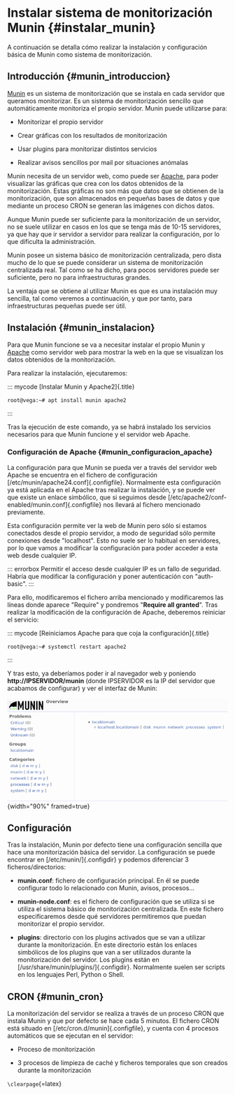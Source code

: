 
# Instalar sistema de monitorización Munin {#instalar_munin}

A continuación se detalla cómo realizar la instalación y configuración básica de Munin como sistema de monitorización.

## Introducción {#munin_introduccion}

[Munin](https://munin-monitoring.org/) es un sistema de monitorización que se instala en cada servidor que queramos monitorizar. Es un sistema de monitorización sencillo que automáticamente monitoriza el propio servidor. Munin puede utilizarse para:

-   Monitorizar el propio servidor

-   Crear gráficas con los resultados de monitorización

-   Usar plugins para monitorizar distintos servicios

-   Realizar avisos sencillos por mail por situaciones anómalas

Munin necesita de un servidor web, como puede ser [Apache](https://httpd.apache.org/), para poder visualizar las gráficas que crea con los datos obtenidos de la monitorización. Estas gráficas no son más que datos que se obtienen de la monitorización, que son almacenados en pequeñas bases de datos y que mediante un proceso CRON se generan las imágenes con dichos datos.

Aunque Munin puede ser suficiente para la monitorización de un servidor, no se suele utilizar en casos en los que se tenga más de 10-15 servidores, ya que hay que ir servidor a servidor para realizar la configuración, por lo que dificulta la administración.

Munin posee un sistema básico de monitorización centralizada, pero dista mucho de lo que se puede considerar un sistema de monitorización centralizada real. Tal como se ha dicho, para pocos servidores puede ser suficiente, pero no para infraestructuras grandes.

La ventaja que se obtiene al utilizar Munin es que es una instalación muy sencilla, tal como veremos a continuación, y que por tanto, para infraestructuras pequeñas puede ser útil.

## Instalación {#munin_instalacion}

Para que Munin funcione se va a necesitar instalar el propio Munin y [Apache](https://httpd.apache.org/) como servidor web para mostrar la web en la que se visualizan los datos obtenidos de la monitorización.

Para realizar la instalación, ejecutaremos:

::: mycode
[Instalar Munin y Apache2]{.title}
``` console
root@vega:~# apt install munin apache2
```
:::

Tras la ejecución de este comando, ya se habrá instalado los servicios necesarios para que Munin funcione y el servidor web Apache.

### Configuración de Apache {#munin_configuracion_apache}

La configuración para que Munin se pueda ver a través del servidor web Apache se encuentra en el fichero de configuración [/etc/munin/apache24.conf]{.configfile}. Normalmente esta configuración ya está aplicada en el Apache tras realizar la instalación, y se puede ver que existe un enlace simbólico, que si seguimos desde [/etc/apache2/conf-enabled/munin.conf]{.configfile} nos llevará al fichero mencionado previamente.

Esta configuración permite ver la web de Munin pero sólo si estamos conectados desde el propio servidor, a modo de seguridad sólo permite conexiones desde "localhost". Esto no suele ser lo habitual en servidores, por lo que vamos a modificar la configuración para poder acceder a esta web desde cualquier IP.

::: errorbox
Permitir el acceso desde cualquier IP es un fallo de seguridad. Habría que modificar la configuración y poner autenticación con "auth-basic".
:::

Para ello, modificaremos el fichero arriba mencionado y modificaremos las líneas donde aparece "Require" y pondremos "**Require all granted**". Tras realizar la modificación de la configuración de Apache, deberemos reiniciar el servicio:

::: mycode
[Reiniciamos Apache para que coja la configuración]{.title}
``` console
root@vega:~# systemctl restart apache2
```
:::

Y tras esto, ya deberíamos poder ir al navegador web y poniendo **http://IPSERVIDOR/munin** (donde IPSERVIDOR es la IP del servidor que acabamos de configurar) y ver el interfaz de Munin:

![Interfaz de Munin](img/anexos/monitorizacion_munin/munin-01.png){width="90%" framed=true}


## Configuración

Tras la instalación, Munin por defecto tiene una configuración sencilla que hace una monitorización básica del servidor. La configuración se puede encontrar en [/etc/munin/]{.configdir} y podemos diferenciar 3 ficheros/directorios:

-   **munin.conf**: fichero de configuración principal. En él se puede configurar todo lo relacionado con Munin, avisos, procesos\...

-   **munin-node.conf**: es el fichero de configuración que se utiliza si se utiliza el sistema básico de monitorización centralizada. En este fichero especificaremos desde qué servidores permitiremos que puedan monitorizar el propio servidor.

-   **plugins**: directorio con los plugins activados que se van a utilizar durante la monitorización. En este directorio están los enlaces simbólicos de los plugins que van a ser utilizados durante la monitorización del servidor. Los plugins están en [/usr/share/munin/plugins/]{.configdir}. Normalmente suelen ser scripts en los lenguajes Perl, Python o Shell.

## CRON {#munin_cron}

La monitorización del servidor se realiza a través de un proceso CRON que instala Munin y que por defecto se hace cada 5 minutos. El fichero CRON está situado en [/etc/cron.d/munin]{.configfile}, y cuenta con 4 procesos automáticos que se ejecutan en el servidor:

-   Proceso de monitorización

-   3 procesos de limpieza de caché y ficheros temporales que son creados durante la monitorización


`\clearpage`{=latex}
